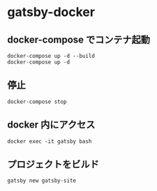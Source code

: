 # gatsby-docker

## docker-compose でコンテナ起動

```
docker-compose up -d --build
docker-compose up -d

```

## 停止

```
docker-compose stop

```

## docker 内にアクセス

```
docker exec -it gatsby bash

```

## プロジェクトをビルド

```
gatsby new gatsby-site
```
